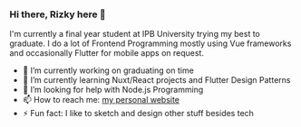 ### Hi there, Rizky here 👋
I'm currently a final year student at IPB University trying my best to graduate. I do a lot of Frontend Programming mostly using Vue frameworks and occasionally Flutter for mobile apps on request. 

- 🔭 I’m currently working on graduating on time
- 🌱 I’m currently learning Nuxt/React projects and Flutter Design Patterns
- 🤔 I’m looking for help with Node.js Programming
- 📫 How to reach me: [my personal website](https://www.rizkysyawals.live/)
- ⚡ Fun fact: I like to sketch and design other stuff besides tech

